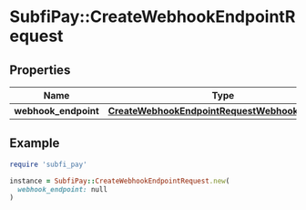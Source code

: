# SubfiPay::CreateWebhookEndpointRequest

## Properties

| Name | Type | Description | Notes |
| ---- | ---- | ----------- | ----- |
| **webhook_endpoint** | [**CreateWebhookEndpointRequestWebhookEndpoint**](CreateWebhookEndpointRequestWebhookEndpoint.md) |  | [optional] |

## Example

```ruby
require 'subfi_pay'

instance = SubfiPay::CreateWebhookEndpointRequest.new(
  webhook_endpoint: null
)
```

